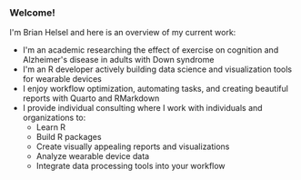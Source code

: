 ### Welcome!

I'm Brian Helsel and here is an overview of my current work:

- I'm an academic researching the effect of exercise on cognition and Alzheimer's disease in adults with Down syndrome
- I'm an R developer actively building data science and visualization tools for wearable devices
- I enjoy workflow optimization, automating tasks, and creating beautiful reports with Quarto and RMarkdown
- I provide individual consulting where I work with individuals and organizations to:
  - Learn R
  - Build R packages
  - Create visually appealing reports and visualizations
  - Analyze wearable device data
  - Integrate data processing tools into your workflow

<!--
**brianhelsel/brianhelsel** is a ✨ _special_ ✨ repository because its `README.md` (this file) appears on your GitHub profile.

Here are some ideas to get you started:

- 🔭 I’m currently working on ...
- 🌱 I’m currently learning ...
- 👯 I’m looking to collaborate on ...
- 🤔 I’m looking for help with ...
- 💬 Ask me about ...
- 📫 How to reach me: ...
- 😄 Pronouns: ...
- ⚡ Fun fact: ...
-->
